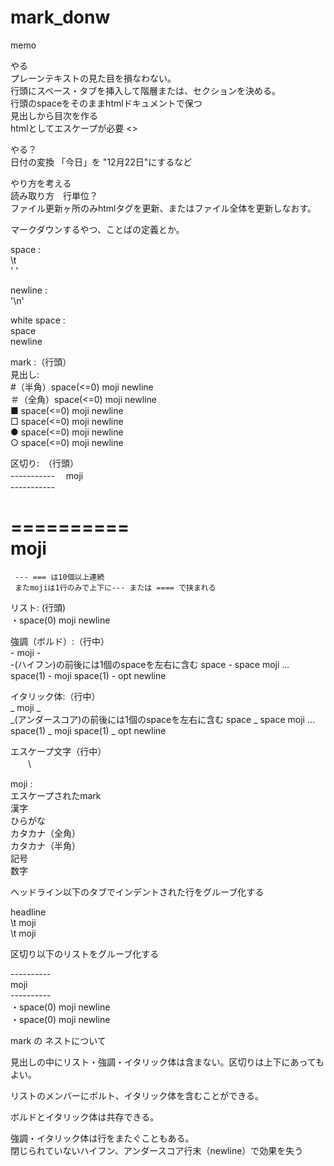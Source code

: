 mark_donw
=========

memo

やる  
 プレーンテキストの見た目を損なわない。  
 行頭にスペース・タブを挿入して階層または、セクションを決める。  
 行頭のspaceをそのままhtmlドキュメントで保つ  
 見出しから目次を作る  
 htmlとしてエスケープが必要 <>  
 
 
やる？  
 日付の変換 「今日」を "12月22日"にするなど  



やり方を考える  
 読み取り方　行単位？  
 ファイル更新ヶ所のみhtmlタグを更新、またはファイル全体を更新しなおす。  


マークダウンするやつ、ことばの定義とか。  

space :  
	\t  
	' '  

newline :  
	'\n'  

white space :  
	space  
	newline  

mark :（行頭）  
 見出し:  
  #（半角）space(<=0) moji newline  
 ＃（全角）space(<=0) moji newline  
   ■ space(<=0) moji newline  
   □ space(<=0) moji newline  
   ● space(<=0) moji newline  
   ○ space(<=0) moji newline  

 区切り:　（行頭）  
   \-----------　
   moji  
   \-----------  

  ==========  
   moji  
  ==========  

     --- === は10個以上連続  
     またmojiは1行のみで上下に--- または ==== で挟まれる  

 リスト: (行頭)  
   ・space(0) moji newline  
  
 強調（ボルド）:（行中）  
    \- moji \-   
-(ハイフン)の前後には1個のspaceを左右に含む space - space moji ...  
	space(1) - moji space(1) - opt newline  

 イタリック体:（行中）  
    \_ moji \_   
	_(アンダースコア)の前後には1個のspaceを左右に含む space _ space moji ...  
	space(1) \_ moji space(1) \_ opt newline  

 エスケープ文字（行中）  
 　　\\  

moji :  
  エスケープされたmark  
  漢字  
  ひらがな  
  カタカナ（全角）  
  カタカナ（半角）  
  記号  
  数字  

ヘッドライン以下のタブでインデントされた行をグルーブ化する  

headline  
\t moji  
\t moji  

区切り以下のリストをグルーブ化する  

\----------    
moji  
\----------  
・space(0) moji newline  
・space(0) moji newline  


mark の ネストについて  
  
見出しの中にリスト・強調・イタリック体は含まない。区切りは上下にあってもよい。  

リストのメンバーにボルト、イタリック体を含むことができる。  

ボルドとイタリック体は共存できる。  

強調・イタリック体は行をまたぐこともある。  
閉じられていないハイフン、アンダースコア行末（newline）で効果を失う  


